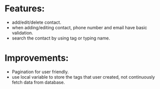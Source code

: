 # Features:
- add/edit/delete contact.
- when adding/editing contact, phone number and email have basic validation.
- search the contact by using tag or typing name.

# Improvements:
- Pagination for user friendly.
- use local variable to store the tags that user created, not continuously fetch data from database.
